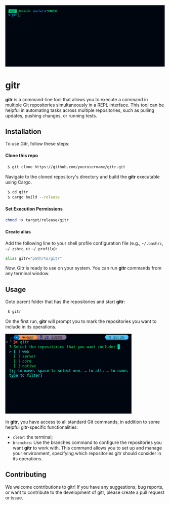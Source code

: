 <center>
<img src="./assets//gitr-demo.gif"/>
</center>

# gitr

**gitr** is a command-line tool that allows you to execute a command in multiple Git repositories simultaneously in a REPL interface. This tool can be helpful in automating tasks across multiple repositories, such as pulling updates, pushing changes, or running tests.

## Installation

To use Gitr, follow these steps:

#### Clone this repo

```bash
 $ git clone https://github.com/yourusername/gitr.git
```

Navigate to the cloned repository's directory and build the **gitr** executable using Cargo.

```bash
 $ cd gitr
 $ cargo build --release
```

#### Set Execution Permissions

```bash
chmod +x target/release/gitr
```

#### Create alias

Add the following line to your shell profile configuration file (e.g., `~/.bashrc`, `~/.zshrc`, or `~/.profile`):

```bash
alias gitr="path/to/gitr"
```

Now, Gitr is ready to use on your system. You can run **gitr** commands from any terminal window.

## Usage
Goto parent folder that has the repositories and start **gitr**:
```bash
 $ gitr
```

On the first run, **gitr** will prompt you to mark the repositories you want to include in its operations.

<img src="./assets/gitr-first-run-example.png" >

In **gitr**, you have access to all standard Git commands, in addition to some helpful gitr-specific functionalities:

 - `clear`: the terminal;
 - `branches`: Use the branches command to configure the repositories you want **gitr** to work with. This command allows you to set up and manage your environment, specifying which repositories gitr should consider in its operations.

## Contributing

We welcome contributions to gitr! If you have any suggestions, bug reports, or want to contribute to the development of gitr, please create a pull request or issue.